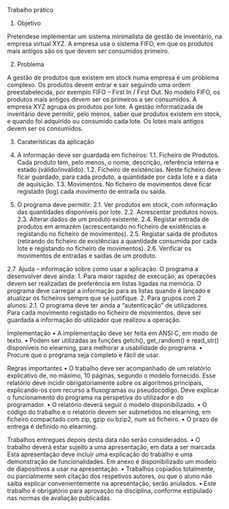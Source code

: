Trabalho prático

1. Objetivo

Pretendese implementar um sistema minimalista de gestão de inventário, na empresa virtual XYZ.
A empresa usa o sistema FIFO, em que os produtos mais antigos são os que devem ser consumidos 
primeiro.

2. Problema

A gestão de produtos que existem em stock numa empresa é um problema complexo. Os produtos 
devem entrar e sair seguindo uma ordem preestabelecida, por exemplo FIFO – First In / First Out. 
No modelo FIFO, os produtos mais antigos devem ser os primeiros a ser consumidos. A empresa 
XYZ agrupa os produtos por lote. A gestão informatizada de inventário deve permitir, pelo menos, 
saber que produtos existem em stock, e quando foi adquirido ou consumido cada lote. Os lotes mais
antigos devem ser os consumidos.

3. Caraterísticas da aplicação

1. A informação deve ser guardada em ficheiros:
1.1. Ficheiro de Produtos. Cada produto tem, pelo menos, o nome, descrição, referência interna e estado (válido/inválido).
1.2. Ficheiro de existências. Neste ficheiro deve ficar guardado, para cada produto, a quantidade por cada lote e a data de aquisição.
1.3. Movimentos. No ficheiro de movimentos deve ficar registado (log) cada movimento de entrada ou saída.

2. O programa deve permitir:
2.1. Ver produtos em stock, com informação das quantidades disponíveis por lote.
2.2. Acrescentar produtos novos.
2.3. Alterar dados de um produto existente.
2.4. Registar entrada de produtos em armazém (acrescentando no ficheiro de existências e registando no ficheiro de movimentos).
2.5. Registar saída de produtos (retirando do ficheiro de existências a quantidade consumida por cada lote e registando no ficheiro de
movimentos).
2.6. Verificar os movimentos de entradas e saídas de um produto.

2.7. Ajuda – informação sobre como usar a aplicação. O programa a desenvolver deve ainda:
      1. Para maior rapidez de execução, as operações devem ser realizadas de preferência em listas ligadas na memória. O programa deve carregar a informação para as listas quando é lançado e atualizar os ficheiros sempre que se justifique.
      2. Para grupos com 2 alunos:
          2.1. O programa deve ter ainda a “autenticação” de utilizadores. Para cada movimento registado no ficheiro de movimentos, deve ser guardada a informação do utilizador que realizou a operação.


Implementação
• A implementação deve ser feita em ANSI C, em modo de texto.
• Podem ser utilizadas as funções getch(), get_random() e read_str() disponíveis no elearning, para melhorar a usabilidade do programa.
• Procure que o programa seja completo e fácil de usar.

Regras importantes
• O trabalho deve ser acompanhado de um relatório explicativo de, no máximo, 10
páginas, segundo o modelo fornecido. Esse relatório deve incidir obrigatoriamente
sobre os algoritmos principais, explicando-os com recurso a fluxogramas ou pseudocódigo.
Deve explicar o funcionamento do programa na perspetiva do utilizador e do programador.
• O relatório deverá seguir o modelo disponibilizado.
• O código do trabalho e o relatório devem ser submetidos no elearning, em ficheiro  compactado com zip, gzip ou bzip2, num só ficheiro.
• O prazo de entrega é definido no elearning.

Trabalhos entregues depois desta data não serão considerados.
• O trabalho deverá estar sujeito a uma apresentação, em data a ser marcada. Esta apresentação deve incluir uma explicação do trabalho e uma demonstração de funcionalidades. Em anexo é disponibilizado um modelo de diapositivos a usar na apresentação.
• Trabalhos copiados totalmente, ou parcialmente sem citação dos respetivos autores, ou que o aluno não saiba explicar convenientemente na apresentação, serão anulados.
• Este trabalho é obrigatório para aprovação na disciplina, conforme estipulado nas normas de avaliação publicadas.
